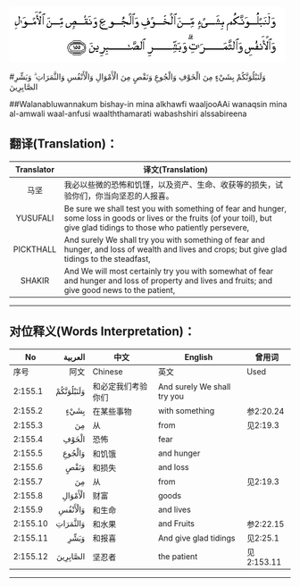 ![002:155](images/002_155.gif)

#وَلَنَبْلُوَنَّكُمْ بِشَيْءٍ مِنَ الْخَوْفِ وَالْجُوعِ وَنَقْصٍ مِنَ الْأَمْوَالِ وَالْأَنْفُسِ وَالثَّمَرَاتِ ۗ وَبَشِّرِ الصَّابِرِينَ 

##Walanabluwannakum bishay-in mina alkhawfi waaljooAAi wanaqsin mina al-amwali waal-anfusi waalththamarati wabashshiri alssabireena 

## 翻译(Translation)：

| Translator | 译文(Translation)                                            |
| :--------: | ------------------------------------------------------------ |
|    马坚    | 我必以些微的恐怖和饥馑，以及资产、生命、收获等的损失，试验你们，你当向坚忍的人报喜。 |
|  YUSUFALI  | Be sure we shall test you with something of fear and hunger, some loss in goods or lives or the fruits (of your toil), but give glad tidings to those who patiently persevere, |
| PICKTHALL  | And surely We shall try you with something of fear and hunger, and loss of wealth and lives and crops; but give glad tidings to the steadfast, |
|   SHAKIR   | And We will most certainly try you with somewhat of fear and hunger and loss of property and lives and fruits; and give good news to the patient, |

---

## 对位释义(Words Interpretation)：

| No       |   العربية | 中文               | English                     | 曾用词     |
| -------- | --------: | ------------------ | --------------------------- | ---------- |
| 序号     |      阿文 | Chinese            | 英文                        | Used       |
| 2:155.1  | وَلَنَبْلُوَنَّكُمْ | 和必定我们考验你们 | And surely We shall try you |            |
| 2:155.2  |      بِشَيْءٍ | 在某些事物         | with something              | 参2:20.24  |
| 2:155.3  |        مِنَ | 从                 | from                        | 见2:19.3   |
| 2:155.4  |     الْخَوْفِ | 恐怖               | fear                        |            |
| 2:155.5  |    وَالْجُوعِ | 和饥饿             | and hunger                  |            |
| 2:155.6  |      وَنَقْصٍ | 和损失             | and loss                    |            |
| 2:155.7  |        مِنَ | 从                 | from                        | 见2:19.3   |
| 2:155.8  |   الْأَمْوَالِ | 财富               | goods                       |            |
| 2:155.9  |   وَالْأَنْفُسِ | 和生命             | and lives                   |            |
| 2:155.10 |  وَالثَّمَرَاتِ | 和水果             | and Fruits                  | 参2:22.15  |
| 2:155.11 |      وَبَشِّرِ | 和报喜             | And give glad tidings       | 见2:25.1   |
| 2:155.12 |  الصَّابِرِينَ | 坚忍者             | the patient                 | 见2:153.11 |

---

